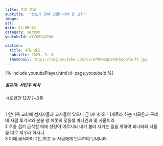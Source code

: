 ```yaml
---
title: 주일 설교
subtitle: '"성도가 힘써 만들어가야 할 교회"'
image: 
alt:
date: 23-09-03
category: sermon
youtubeId: wYVK92gG2kU

caption:
  title: 주일 설교
  subtitle: 2023. 9. 3
  thumbnail: https://img.youtube.com/vi/wYVK92gG2kU/hqdefault.jpg
---
```

{% include youtubePlayer.html id=page.youtubeId %}

##### 설교자: 서민우 목사

###### 사도행전 13장 1~3절

<div class="bible-text overflow-auto">
1 안디옥 교회에 선지자들과 교사들이 있으니 곧 바나바와 니게르라 하는 시므온과 구레네 사람 루기오와 분봉 왕 헤롯의 젖동생 마나엔과 및 사울이라<br>
2 주를 섬겨 금식할 때에 성령이 이르시되 내가 불러 시키는 일을 위하여 바나바와 사울을 따로 세우라 하시니<br>
3 이에 금식하며 기도하고 두 사람에게 안수하여 보내니라<br>
</div>
